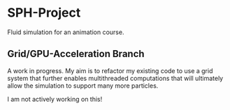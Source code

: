 # SPH-Project
Fluid simulation for an animation course.

## Grid/GPU-Acceleration Branch
A work in progress. My aim is to refactor my existing code to use a grid system that further enables multithreaded computations that will ultimately allow the simulation to support many more particles.

I am not actively working on this!
